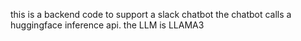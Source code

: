this is a backend code to support a slack chatbot
the chatbot calls a huggingface inference api. the LLM is LLAMA3
